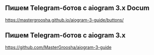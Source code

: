 ## Пишем Telegram-ботов с aiogram 3.x Docum

https://mastergroosha.github.io/aiogram-3-guide/buttons/

## Пишем Telegram-ботов c aiogram 3.x
https://github.com/MasterGroosha/aiogram-3-guide
